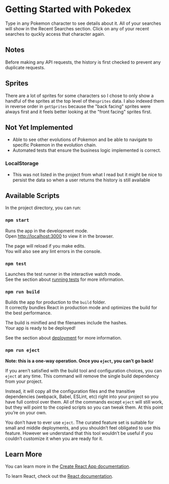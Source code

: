# Getting Started with Pokedex
Type in any Pokemon character to see details about it. All of your searches will show in the Recent Searches section. Click on any of your recent searches to quckly access that character again.

## Notes
Before making any API requests, the history is first checked to prevent any duplicate requests.

## Sprites
There are a lot of sprites for some characters so I chose to only show a handful of the sprites at the top level of the`sprites` data. I also indexed them in reverse order in `getSprites` because the "back facing" sprites were always first and it feels better looking at the "front facing" sprites first.

## Not Yet Implemented

- Able to see other evolutions of Pokemon and be able to navigate to specific Pokemon in the evolution chain.
- Automated tests that ensure the business logic implemented is correct.

### LocalStorage 
- This was not listed in the project from what I read but it might be nice to persist the data so when a user returns the history is still available
  

## Available Scripts

In the project directory, you can run:

### `npm start`

Runs the app in the development mode.\
Open [http://localhost:3000](http://localhost:3000) to view it in the browser.

The page will reload if you make edits.\
You will also see any lint errors in the console.

### `npm test`

Launches the test runner in the interactive watch mode.\
See the section about [running tests](https://facebook.github.io/create-react-app/docs/running-tests) for more information.

### `npm run build`

Builds the app for production to the `build` folder.\
It correctly bundles React in production mode and optimizes the build for the best performance.

The build is minified and the filenames include the hashes.\
Your app is ready to be deployed!

See the section about [deployment](https://facebook.github.io/create-react-app/docs/deployment) for more information.

### `npm run eject`

**Note: this is a one-way operation. Once you `eject`, you can’t go back!**

If you aren’t satisfied with the build tool and configuration choices, you can `eject` at any time. This command will remove the single build dependency from your project.

Instead, it will copy all the configuration files and the transitive dependencies (webpack, Babel, ESLint, etc) right into your project so you have full control over them. All of the commands except `eject` will still work, but they will point to the copied scripts so you can tweak them. At this point you’re on your own.

You don’t have to ever use `eject`. The curated feature set is suitable for small and middle deployments, and you shouldn’t feel obligated to use this feature. However we understand that this tool wouldn’t be useful if you couldn’t customize it when you are ready for it.

## Learn More

You can learn more in the [Create React App documentation](https://facebook.github.io/create-react-app/docs/getting-started).

To learn React, check out the [React documentation](https://reactjs.org/).
